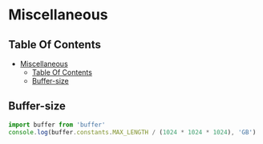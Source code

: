 # Miscellaneous

## Table Of Contents

- [Miscellaneous](#miscellaneous)
  - [Table Of Contents](#table-of-contents)
  - [Buffer-size](#buffer-size)

## Buffer-size

```js
import buffer from 'buffer'
console.log(buffer.constants.MAX_LENGTH / (1024 * 1024 * 1024), 'GB')
```
